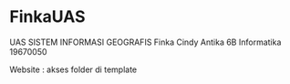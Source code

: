 # FinkaUAS
UAS SISTEM INFORMASI GEOGRAFIS
Finka Cindy Antika
6B Informatika
19670050

Website : akses folder di template
